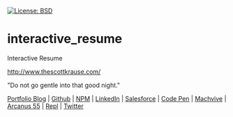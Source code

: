 [![License: BSD](https://badgen.net/badge/license/BSD/orange)](https://opensource.org/licenses/BSD-3-Clause)
# interactive_resume
Interactive Resume

http://www.thescottkrause.com/

"Do not go gentle into that good night."

[Portfolio Blog](https://www.theScottKrause.com) |
[Github](https://github.com/neodigm) |
[NPM](https://www.npmjs.com/~neodigm) |
[LinkedIn](https://www.linkedin.com/in/neodigm24/) |
[Salesforce](https://trailblazer.me/id/skrause) |
[Code Pen](https://codepen.io/neodigm24) |
[Machvive](https://machvive.com/) |
[Arcanus 55](https://www.arcanus55.com/) |
[Repl](https://repl.it/@neodigm) |
[Twitter](https://twitter.com/neodigm24)